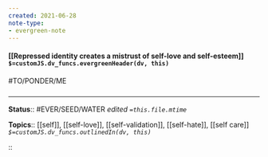 ```yaml
---
created: 2021-06-28
note-type:
- evergreen-note
---
```


#### [[Repressed identity creates a mistrust of self-love and self-esteem]] `$=customJS.dv_funcs.evergreenHeader(dv, this)`

#TO/PONDER/ME 

### <hr class="footnote"/>

**Status**:: #EVER/SEED/WATER 
*edited `=this.file.mtime`*

**Topics**:: [[self]], [[self-love]], [[self-validation]], [[self-hate]], [[self care]]
*`$=customJS.dv_funcs.outlinedIn(dv, this)`*


::
